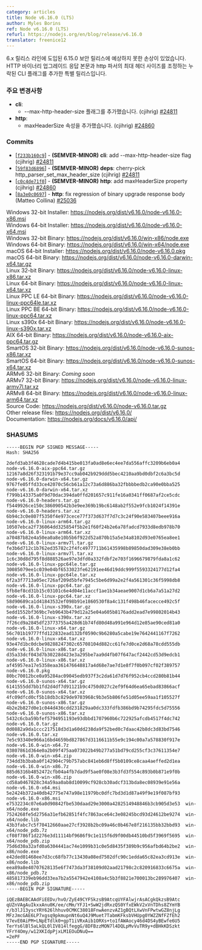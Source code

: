 ```yaml
---
category: articles
title: Node v6.16.0 (LTS)
author: Myles Borins
ref: Node v6.16.0 (LTS)
refurl: https://nodejs.org/en/blog/release/v6.16.0
translator: freenice12
---
```


<!--
The 6.15.0 security release introduced some unexpected breakages on the 6.x release line.
This is a special release to fix a regression in the HTTP binary upgrade response body and add
a missing CLI flag to adjust the max header size of the http parser.

### Notable Changes

* **cli**:
  - add --max-http-header-size flag (cjihrig) [#24811](https://github.com/nodejs/node/pull/24811)
* **http**:
  - add maxHeaderSize property (cjihrig) [#24860](https://github.com/nodejs/node/pull/24860)
-->

6.x 릴리스 라인에 도입된 6.15.0 보안 릴리스에 예상하지 못한 손상이 있었습니다. HTTP 바이너리 업그레이드 응답 본문과 http 파서의 최대 헤더 사이즈를 조정하는 누락된 CLI 플래그를 추가한 특별 릴리스입니다.

### 주요 변경사항

* **cli**:
  - --max-http-header-size 플래그를 추가했습니다. (cjihrig) [#24811](https://github.com/nodejs/node/pull/24811)
* **http**:
  - maxHeaderSize 속성을 추가했습니다. (cjihrig) [#24860](https://github.com/nodejs/node/pull/24860)

### Commits

* [[`f233b160c9`](https://github.com/nodejs/node/commit/f233b160c9)] - **(SEMVER-MINOR)** **cli**: add --max-http-header-size flag (cjihrig) [#24811](https://github.com/nodejs/node/pull/24811)
* [[`59f83d6896`](https://github.com/nodejs/node/commit/59f83d6896)] - **(SEMVER-MINOR)** **deps**: cherry-pick http\_parser\_set\_max\_header\_size (cjihrig) [#24811](https://github.com/nodejs/node/pull/24811)
* [[`c0c4de71f0`](https://github.com/nodejs/node/commit/c0c4de71f0)] - **(SEMVER-MINOR)** **http**: add maxHeaderSize property (cjihrig) [#24860](https://github.com/nodejs/node/pull/24860)
* [[`8a3e0c0697`](https://github.com/nodejs/node/commit/8a3e0c0697)] - **http**: fix regression of binary upgrade response body (Matteo Collina) [#25036](https://github.com/nodejs/node/pull/25036)

Windows 32-bit Installer: https://nodejs.org/dist/v6.16.0/node-v6.16.0-x86.msi<br>
Windows 64-bit Installer: https://nodejs.org/dist/v6.16.0/node-v6.16.0-x64.msi<br>
Windows 32-bit Binary: https://nodejs.org/dist/v6.16.0/win-x86/node.exe<br>
Windows 64-bit Binary: https://nodejs.org/dist/v6.16.0/win-x64/node.exe<br>
macOS 64-bit Installer: https://nodejs.org/dist/v6.16.0/node-v6.16.0.pkg<br>
macOS 64-bit Binary: https://nodejs.org/dist/v6.16.0/node-v6.16.0-darwin-x64.tar.gz<br>
Linux 32-bit Binary: https://nodejs.org/dist/v6.16.0/node-v6.16.0-linux-x86.tar.xz<br>
Linux 64-bit Binary: https://nodejs.org/dist/v6.16.0/node-v6.16.0-linux-x64.tar.xz<br>
Linux PPC LE 64-bit Binary: https://nodejs.org/dist/v6.16.0/node-v6.16.0-linux-ppc64le.tar.xz<br>
Linux PPC BE 64-bit Binary: https://nodejs.org/dist/v6.16.0/node-v6.16.0-linux-ppc64.tar.xz<br>
Linux s390x 64-bit Binary: https://nodejs.org/dist/v6.16.0/node-v6.16.0-linux-s390x.tar.xz<br>
AIX 64-bit Binary: https://nodejs.org/dist/v6.16.0/node-v6.16.0-aix-ppc64.tar.gz<br>
SmartOS 32-bit Binary: https://nodejs.org/dist/v6.16.0/node-v6.16.0-sunos-x86.tar.xz<br>
SmartOS 64-bit Binary: https://nodejs.org/dist/v6.16.0/node-v6.16.0-sunos-x64.tar.xz<br>
ARMv6 32-bit Binary: *Coming soon*<br>
ARMv7 32-bit Binary: https://nodejs.org/dist/v6.16.0/node-v6.16.0-linux-armv7l.tar.xz<br>
ARMv8 64-bit Binary: https://nodejs.org/dist/v6.16.0/node-v6.16.0-linux-arm64.tar.xz<br>
Source Code: https://nodejs.org/dist/v6.16.0/node-v6.16.0.tar.gz<br>
Other release files: https://nodejs.org/dist/v6.16.0/<br>
Documentation: https://nodejs.org/docs/v6.16.0/api/

<h3 id="shasums">SHASUMS</h3>

```
-----BEGIN PGP SIGNED MESSAGE-----
Hash: SHA256

2defd3ab3f4628cade7d4b415be013fa0ad8e6ec4ee7da556affc3209b6eb0a4  node-v6.16.0-aix-ppc64.tar.gz
12167a8d26f323191b79e37cc9ab042b929ddd5bec4210aa9bd0dbf2c6a3bc5d  node-v6.16.0-darwin-x64.tar.gz
9767fe05ffd33ce42070c56cb61a12c73a6d886ba32fbbbbedb2ca90e0bba525  node-v6.16.0-darwin-x64.tar.xz
f799b143375a0f9d70dac394da0ffd201657c911fe16a0341ff0687af2ce5cdc  node-v6.16.0-headers.tar.gz
f5449926ce150c386090542b3e9ee369b19bc6148ab2f552e9fcb1024f14391e  node-v6.16.0-headers.tar.xz
6b94c3c0e807f5350f4e973cece77f373d637f7d7c3c24f90e583407beee916a  node-v6.16.0-linux-arm64.tar.gz
10507ebca2f736064dd325854f5b2e1f60f24b2e6a78fadcd7933d8edb978b70  node-v6.16.0-linux-arm64.tar.xz
a70487b82e4a50ea0a8e10b5b6f922d52a870b15a5e34a8102d93e0765ea8ee1  node-v6.16.0-linux-armv7l.tar.gz
fe3b6d712c1b762ed35782c2f4fc4977711b61435998b89850dad309e38eb0bb  node-v6.16.0-linux-armv7l.tar.xz
1c6c30d8d795f8d888526ae97e3dfd0a332fdbf2e703f1696679879fda8a1c62  node-v6.16.0-linux-ppc64le.tar.gz
30085079ee1c039e04bf6533023fe62191ee46d19ddc999f5593324177d12fa4  node-v6.16.0-linux-ppc64le.tar.xz
6f2a3f7713a05ec726af209d5bfe7945c5be6d99a2e2f4a561301c36f5998db8  node-v6.16.0-linux-ppc64.tar.gz
5fb8ef8cd31b15c03101c6e4d04e11accf1ae1b34aeae9007d1cb6a7a51a27d2  node-v6.16.0-linux-ppc64.tar.xz
58d90689ca1d41843532ef098b91e1860530f8a4c131f498b46facecce492c5f  node-v6.16.0-linux-s390x.tar.gz
5edd1552bf369bc7eb9643b479d12a25e04a605b8176add2ead7e99802014b43  node-v6.16.0-linux-s390x.tar.xz
7f26cd9a2845df23773755a428d61b74fd80d48a991e964d12e85ae90ced81a0  node-v6.16.0-linux-x64.tar.gz
56c701b19777ffd122832ead132bf0590c9b6280a5cabe19e7642441167f7262  node-v6.16.0-linux-x64.tar.xz
93e47d1bc0dcbe98288247302c65708104d882cc61fe7d0ce2d68a78cdd555db  node-v6.16.0-linux-x86.tar.gz
d35a33dcf043d7b30228d423e3a295be7aa9d4fb07f647acf2442cd53d9edcb1  node-v6.16.0-linux-x86.tar.xz
af45957ea17e5358eaa361476648817a4d68e7ae7d1e8f7f0b097cf02f389757  node-v6.16.0.pkg
80bc70012bce0a95284ac09045edb937f3c2da61d7d76f952cb4ccd280b81b44  node-v6.16.0-sunos-x64.tar.gz
6141555dd7bb1fd2d4df7d91121b9c4750d027c2ef9f64d6ea65ebad83866acf  node-v6.16.0-sunos-x64.tar.xz
4fc09dfcd0cf5b18db3c829de9703968c9b3e5b806fe51d05ee59aa1f105527f  node-v6.16.0-sunos-x86.tar.gz
4b2e2b827d0e1c044d436cdd231829aa0dc333fdfb386bd9b74295fdc5d75556  node-v6.16.0-sunos-x86.tar.xz
5432c6cba59bfef5794951193e93dbbd1707960b6c722925afcdb4517f4dc742  node-v6.16.0.tar.gz
0d0882a9da1ccc217518d3d1a60dd238da9f52bed0c7daac42b8dc3d83bd7546  node-v6.16.0.tar.xz
7e5c93340e966a16bd4659bd827867d3116611b55e9c194c00a7a578830f917e  node-v6.16.0-win-x64.7z
03807861d364e0a2b09f475aa073022b49b277a51bd79cd255cf3c37611354e7  node-v6.16.0-win-x64.zip
734dd3b3baba0f142904c79b757abc841eb6d8ff5b0109ce8caa4aeffed2d1ea  node-v6.16.0-win-x86.7z
885d6316b4852472cfb04a4fb7dad9f5ae0f08e3b3fd3f554c893b0b871e9f0b  node-v6.16.0-win-x86.zip
cd58a0467828c34a59aa0ab8d10099cf928cb30adcf313bda8ec08939e91e56a  node-v6.16.0-x64.msi
5e2424b372a40db42775e747a98e11979bc0dfc7bd3d1d87a49f9e19f087bf93  node-v6.16.0-x86.msi
e7532234c07e6a0d90842fbe530daad29e3000a4282514948846b3cb905d3e53  win-x64/node.exe
7524268fe5d2756a31efb62851f4fc7863ace64c3e08245bcd93d24612be9274  win-x64/node.lib
43b3fabc7c5f70412660aae27cf3928b2bc09a46c0b467e8f216135bb32bbd93  win-x64/node_pdb.7z
cf08f786f1d2276e3d11114bf9686f9c1e115f6d9f00db44510bd5f3969f5695  win-x64/node_pdb.zip
75d6d30a32afd0a6304441ac74e1099b31c0e5d8435f389b9c956afbd64b2be2  win-x86/node.exe
e42ded01468ee7d3cc68fb77c13430a08ed7502dfc90c1edda65c82ea3cd913e  win-x86/node.lib
eea89a8e40707628135e6f7473da3f38109d02aad21798c2c820916833c6675a  win-x86/node_pdb.7z
485817339eb96dd33ea7b2a5547942e4108a4c5b3f8821e700013bc289976407  win-x86/node_pdb.zip
-----BEGIN PGP SIGNATURE-----

iQEzBAEBCAAdFiEEDv/hvO/ZyE49CYFSkzsB9AtcqUYFAlwjrAsACgkQkzsB9Atc
qUZnVAgAuIkxxAnu0K/ee/cMm/YFJ1+SwW2jdRxzQS0YfxEWkV2xVnTDhs8ZYmYB
r/b3lJ13yscYRY626lhhuv0CMKC38018FnwAenzvAZ1gBQtLXwVnFPwtwGZ8njLg
MFzJmcGAE6LP7xgsq9pkmupnNt6uQ4J9Muet7TabmKFksbVHUpg0YWZZNfFZfEh2
V7evE0AiPM+LNpETdlk0+gpT1iVRxAib1ORXs+to1fAWAocy46d4DS4yBEwfe6U5
TerYs6lBl5aLkQL0lIV814lfeggG/8DFBzzMON7l4DQLpMvVuTR9y+dBHkKDSzkt
YFrY4Omy/w12XKIdpPjxLM1EOuDNuQ==
=2ePF
-----END PGP SIGNATURE-----

```